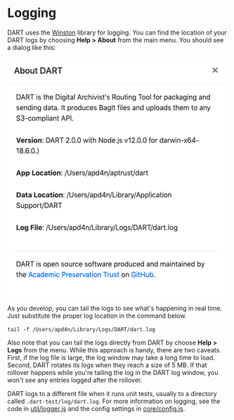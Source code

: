 # Logging

DART uses the [Winston](https://github.com/winstonjs/winston) library for logging. You can find the location of your DART logs by choosing __Help &gt; About__ from the main menu. You should see a dialog like this:

![About DART](../img/about/about.png)

As you develop, you can tail the logs to see what's happening in real time. Just substitute the proper log location in the command below.

```
tail -f /Users/apd4n/Library/Logs/DART/dart.log
```

Also note that you can tail the logs directly from DART by choose __Help &gt; Logs__ from the menu. While this approach is handy, there are two caveats. First, if the log file is large, the log window may take a long time to load. Second, DART rotates its logs when they reach a size of 5 MB. If that rollover happens while you're tailing the log in the DART log window, you won't see any entries logged after the rollover.

DART logs to a different file when it runs unit tests, usually to a directory called `.dart-test/log/dart.log`. For more information on logging, see the code in [util/logger.js](https://github.com/APTrust/dart/blob/master/util/logger.js) and the config settings in [core/config.js](https://github.com/APTrust/dart/blob/master/core/config.js).
